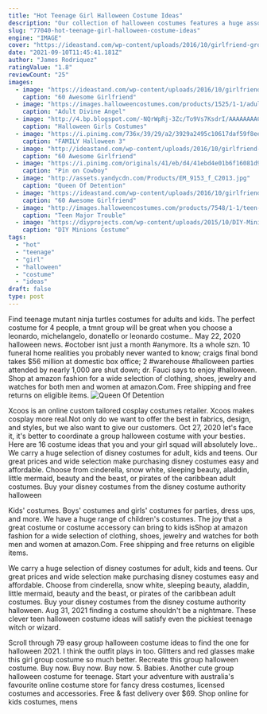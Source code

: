 ```yaml
---
title: "Hot Teenage Girl Halloween Costume Ideas"
description: "Our collection of halloween costumes features a huge assortment of ideas for adults, so youre sure to find the perfect fit for parties, parades, trick or treat and other holiday festivities. Our adult costumes"
slug: "77040-hot-teenage-girl-halloween-costume-ideas"
engine: "IMAGE"
cover: "https://ideastand.com/wp-content/uploads/2016/10/girlfriend-group-costume/16-girlfriend-group-costume-ideas.jpg"
date: "2021-09-10T11:45:41.181Z"
author: "James Rodriquez"
ratingValue: "1.8"
reviewCount: "25"
images:
  - image: "https://ideastand.com/wp-content/uploads/2016/10/girlfriend-group-costume/16-girlfriend-group-costume-ideas.jpg"
    caption: "60 Awesome Girlfriend"
  - image: "https://images.halloweencostumes.com/products/1525/1-1/adult-divine-angel-costume.jpg"
    caption: "Adult Divine Angel"
  - image: "http://4.bp.blogspot.com/-NQrWpRj-3Zc/To9Vs7KsdrI/AAAAAAAACg8/2WIsfMA6lVk/w1200-h630-p-k-no-nu/korean-halloween-sexy-girl-costumes.jpg"
    caption: "Halloween Girls Costumes"
  - image: "https://i.pinimg.com/736x/39/29/a2/3929a2495c10617daf59f8ee06395b03.jpg"
    caption: "FAMILY Halloween 3"
  - image: "http://ideastand.com/wp-content/uploads/2016/10/girlfriend-group-costume/1-girlfriend-group-costume-ideas.jpg"
    caption: "60 Awesome Girlfriend"
  - image: "https://i.pinimg.com/originals/41/eb/d4/41ebd4e01b6f16081d92acabf76b9a13.jpg"
    caption: "Pin on Cowboy"
  - image: "http://assets.yandycdn.com/Products/EM_9153_f_C2013.jpg"
    caption: "Queen Of Detention"
  - image: "https://ideastand.com/wp-content/uploads/2016/10/girlfriend-group-costume/19-girlfriend-group-costume-ideas-2.jpg"
    caption: "60 Awesome Girlfriend"
  - image: "http://images.halloweencostumes.com/products/7548/1-1/teen-major-trouble-army-costume.jpg"
    caption: "Teen Major Trouble"
  - image: "https://diyprojects.com/wp-content/uploads/2015/10/DIY-Minions-Costume-Ideas-You-Have-to-Check-Out-No-Cost-Minion.jpg"
    caption: "DIY Minions Costume"
tags:
  - "hot"
  - "teenage"
  - "girl"
  - "halloween"
  - "costume"
  - "ideas"
draft: false
type: post
---
```


Find teenage mutant ninja turtles costumes for adults and kids. The perfect costume for 4 people, a tmnt group will be great when you choose a leonardo, michelangelo, donatello or leonardo costume.. May 22, 2020 halloween news. #october isnt just a month #anymore. Its a whole szn. 10 funeral home realities you probably never wanted to know; craigs final bond takes $56 million at domestic box office; 2 #warehouse #halloween parties attended by nearly 1,000 are shut down; dr. Fauci says to enjoy #halloween. Shop at amazon fashion for a wide selection of clothing, shoes, jewelry and watches for both men and women at amazon.Com. Free shipping and free returns on eligible items.
![Queen Of Detention](http://assets.yandycdn.com/Products/EM_9153_f_C2013.jpg "Queen Of Detention")

Xcoos is an online custom tailored cosplay costumes retailer. Xcoos makes cosplay more real.Not only do we want to offer the best in fabrics, design, and styles, but we also want to give our customers. Oct 27, 2020 let&#39;s face it, it&#39;s better to coordinate a group halloween costume with your besties. Here are 16 costume ideas that you and your girl squad will absolutely love.. We carry a huge selection of disney costumes for adult, kids and teens. Our great prices and wide selection make purchasing disney costumes easy and affordable. Choose from cinderella, snow white, sleeping beauty, aladdin, little mermaid, beauty and the beast, or pirates of the caribbean adult costumes. Buy your disney costumes from the disney costume authority halloween
<!--inArticleAds-->

<!--galleryOne-->

Kids' costumes. Boys' costumes and girls' costumes for parties, dress ups, and more. We have a huge range of children's costumes. The joy that a great costume or costume accessory can bring to kids isShop at amazon fashion for a wide selection of clothing, shoes, jewelry and watches for both men and women at amazon.Com. Free shipping and free returns on eligible items.
<!--inArticleAds-->

<!--galleryTwo-->

We carry a huge selection of disney costumes for adult, kids and teens. Our great prices and wide selection make purchasing disney costumes easy and affordable. Choose from cinderella, snow white, sleeping beauty, aladdin, little mermaid, beauty and the beast, or pirates of the caribbean adult costumes. Buy your disney costumes from the disney costume authority halloween. Aug 31, 2021 finding a costume shouldn't be a nightmare. These clever teen halloween costume ideas will satisfy even the pickiest teenage witch or wizard.
<!--galleryThree-->

Scroll through 79 easy group halloween costume ideas to find the one for halloween 2021.  I think the outfit plays in too. Glitters and red glasses make this girl group costume so much better. Recreate this group halloween costume. Buy now. Buy now. Buy now. 5. Babies. Another cute group halloween costume for teenage. Start your adventure with australia's favourite online costume store for fancy dress costumes, licensed costumes and accessories. Free & fast delivery over $69. Shop online for kids costumes, mens